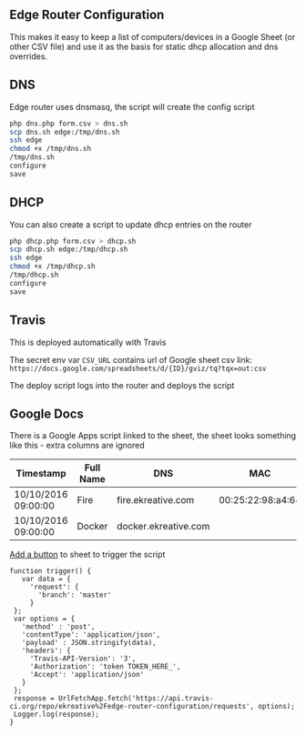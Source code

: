 ## Edge Router Configuration

This makes it easy to keep a list of computers/devices in a Google Sheet (or other CSV file)
and use it as the basis for static dhcp allocation and dns overrides.

## DNS

Edge router uses dnsmasq, the script will create the config script

```bash
php dns.php form.csv > dns.sh
scp dns.sh edge:/tmp/dns.sh
ssh edge
chmod +x /tmp/dns.sh
/tmp/dns.sh
configure
save
```

## DHCP

You can also create a script to update dhcp entries on the router

```bash
php dhcp.php form.csv > dhcp.sh
scp dhcp.sh edge:/tmp/dhcp.sh
ssh edge
chmod +x /tmp/dhcp.sh
/tmp/dhcp.sh
configure
save
```

## Travis

This is deployed automatically with Travis

The secret env var `CSV_URL` contains url of Google sheet csv link: `https://docs.google.com/spreadsheets/d/{ID}/gviz/tq?tqx=out:csv`

The deploy script logs into the router and deploys the script

## Google Docs

There is a Google Apps script linked to the sheet, the sheet looks something like this - extra columns are ignored

| Timestamp           | Full Name | DNS                  | MAC               | Computer | Connection    | IP       | Name |
|---------------------|-----------|----------------------|-------------------|----------|---------------|----------|------|
| 10/10/2016 09:00:00 | Fire      | fire.ekreative.com   | 00:25:22:98:a4:64 |          | Switch-second | 10.0.1.2 | fire |
| 10/10/2016 09:00:00 | Docker    | docker.ekreative.com |                   |          |               | 10.0.1.2 |      |

[Add a button](https://stackoverflow.com/a/6966272/859027) to sheet to trigger the script

```
function trigger() {
   var data = {
     'request': {
       'branch': 'master'
     }
 };
 var options = {
   'method' : 'post',
   'contentType': 'application/json',
   'payload' : JSON.stringify(data),
   'headers': {
     'Travis-API-Version': '3',
     'Authorization': 'token TOKEN_HERE_',
     'Accept': 'application/json'
   }
 };
 response = UrlFetchApp.fetch('https://api.travis-ci.org/repo/ekreative%2Fedge-router-configuration/requests', options);
 Logger.log(response);
}
```
